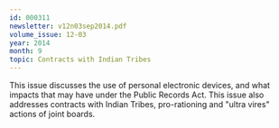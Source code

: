 ```yaml
---
id: 000311
newsletter: v12n03sep2014.pdf
volume_issue: 12-03
year: 2014
month: 9
topic: Contracts with Indian Tribes
---
```


This issue discusses the use of personal electronic devices, and what impacts that may have under the Public Records Act. This issue also addresses contracts with Indian Tribes, pro-rationing and "ultra vires" actions of joint boards.